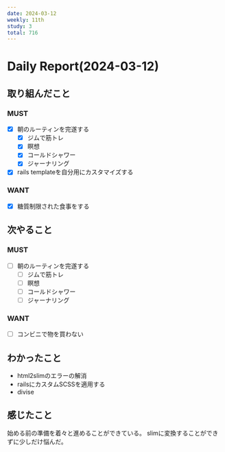 ```yaml
---
date: 2024-03-12
weekly: 11th
study: 3
total: 716
---
```

# Daily Report(2024-03-12)
## 取り組んだこと
### MUST
- [x] 朝のルーティンを完遂する
	- [x] ジムで筋トレ
	- [x] 瞑想
	- [x] コールドシャワー
	- [x] ジャーナリング
- [x] rails templateを自分用にカスタマイズする
### WANT
- [x] 糖質制限された食事をする
## 次やること
### MUST
- [ ] 朝のルーティンを完遂する
	- [ ] ジムで筋トレ
	- [ ] 瞑想
	- [ ] コールドシャワー
	- [ ] ジャーナリング
### WANT
- [ ] コンビニで物を買わない
## わかったこと
- html2slimのエラーの解消
- railsにカスタムSCSSを適用する
- divise
## 感じたこと
始める前の準備を着々と進めることができている。
slimに変換することができずに少しだけ悩んだ。

